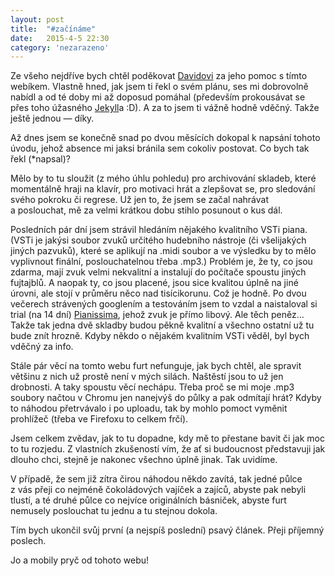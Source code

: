 ```yaml
---
layout: post
title:  "#začínáme"
date:   2015-4-5 22:30
category: 'nezarazeno'
---
```


<p>Ze všeho nejdříve bych chtěl poděkovat <a href="http://blog.dpavlik.cz" target="_blank">Davidovi</a> za jeho pomoc s&nbsp;tímto webíkem. Vlastně hned, jak jsem ti řekl o&nbsp;svém plánu, ses mi dobrovolně nabídl a&nbsp;od té doby mi až doposud pomáhal (především prokousávat se přes toho úžasného <a href="http://jekyllrb.com" target="blank">Jekyll</a>a :D). A&nbsp;za to jsem ti vážně hodně vděčný. Takže ještě jednou&nbsp;—&nbsp;díky.</p>
<p>Až dnes jsem se konečně snad po dvou měsících dokopal k&nbsp;napsání tohoto úvodu, jehož absence mi jaksi bránila sem cokoliv postovat. Co bych tak řekl <span class="chcuKurzivu">(*napsal)</span>?</p>
<p>Mělo by to tu sloužit (z&nbsp;mého úhlu pohledu) pro archivování skladeb, které momentálně hraji na klavír, pro motivaci hrát a&nbsp;zlepšovat se, pro sledování svého pokroku či regrese. Už jen to, že jsem se začal nahrávat a&nbsp;poslouchat, mě za velmi krátkou dobu stihlo posunout o&nbsp;kus dál.</p>
<p>Posledních pár dní jsem strávil hledáním nějakého kvalitního VSTi piana. (VSTi je jakýsi soubor zvuků určitého hudebního nástroje (či všelijakých jiných pazvuků), které se aplikují na .midi soubor a&nbsp;ve&nbsp;výsledku by to mělo vyplivnout finální, poslouchatelnou třeba .mp3.) Problém je, že ty, co jsou zdarma, mají zvuk velmi nekvalitní a&nbsp;instalují do&nbsp;počítače spoustu jiných fujtajblů. A&nbsp;naopak ty, co jsou placené, jsou sice kvalitou úplně na jiné úrovni, ale stojí v&nbsp;průměru něco nad tisícikorunu. Což je hodně. Po dvou večerech strávených googlením a&nbsp;testováním jsem to vzdal a&nbsp;naistaloval si trial (na 14&nbsp;dní) <a href="http://www.acoustica.com/pianissimo/" target="_blank">Pianissima</a>, jehož zvuk je přímo libový. Ale těch peněz… Takže tak jedna dvě skladby budou pěkně kvalitní a&nbsp;všechno ostatní už tu bude znít hrozně. Kdyby někdo o&nbsp;nějakém kvalitním VSTi věděl, byl bych vděčný za info.</p>
<p>Stále pár věcí na tomto webu furt nefunguje, jak bych chtěl, ale spravit většinu z&nbsp;nich už prostě není v&nbsp;mých silách. Naštěstí jsou to už jen drobnosti. A&nbsp;taky spoustu věcí nechápu. Třeba proč se mi moje .mp3 soubory načtou v&nbsp;Chromu jen nanejvýš do&nbsp;půlky a&nbsp;pak odmítají hrát? Kdyby to náhodou přetrvávalo i&nbsp;po uploadu, tak by mohlo pomoct vyměnit prohlížeč (třeba ve Firefoxu to celkem frčí).</p>
<p>Jsem celkem zvědav, jak to tu dopadne, kdy mě to přestane bavit či jak moc to tu rozjedu. Z vlastních zkušeností vím, že ať si budoucnost představuji jak dlouho chci, stejně je nakonec všechno úplně jinak. Tak uvidíme.</p>
<p>V případě, že sem již zítra čirou náhodou někdo zavítá, tak jedné půlce z&nbsp;vás přeji co nejméně čokoládových vajíček a&nbsp;zajíců, abyste pak nebyli tlustí, a&nbsp;té druhé půlce co nejvíce originálních básniček, abyste furt nemusely poslouchat tu jednu a&nbsp;tu stejnou dokola.</p>
<p>Tím bych ukončil svůj první (a&nbsp;nejspíš poslední) psavý článek. Přeji příjemný poslech.</p>
<p>Jo a&nbsp;mobily pryč od tohoto webu!</p>
